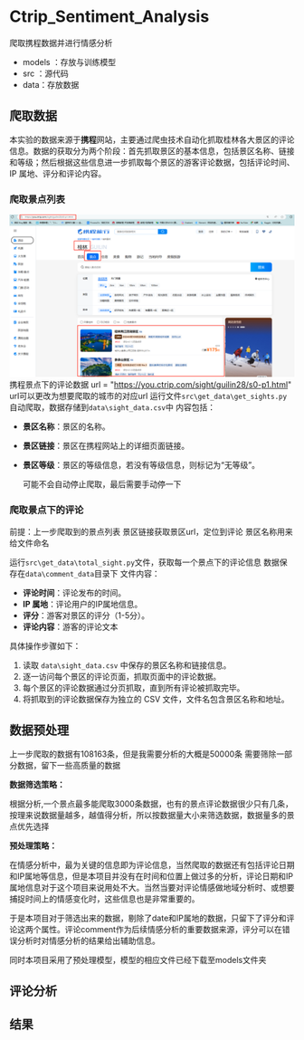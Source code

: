 # Ctrip_Sentiment_Analysis
爬取携程数据并进行情感分析

- models ：存放与训练模型
- src ：源代码
- data：存放数据

## 爬取数据

本实验的数据来源于**携程**网站，主要通过爬虫技术自动化抓取桂林各大景区的评论信息。数据的获取分为两个阶段：首先抓取景区的基本信息，包括景区名称、链接和等级；然后根据这些信息进一步抓取每个景区的游客评论数据，包括评论时间、IP 属地、评分和评论内容。

### 爬取景点列表
![alt text](assets/README/image.png)
携程景点下的评论数据
url = "https://you.ctrip.com/sight/guilin28/s0-p1.html"
url可以更改为想要爬取的城市的对应url
运行文件`src\get_data\get_sights.py`自动爬取，数据存储到`data\sight_data.csv`中
内容包括：

- **景区名称**：景区的名称。

- **景区链接**：景区在携程网站上的详细页面链接。

- **景区等级**：景区的等级信息，若没有等级信息，则标记为“无等级”。

  可能不会自动停止爬取，最后需要手动停一下

### 爬取景点下的评论
前提：上一步爬取到的景点列表
景区链接获取景区url，定位到评论
景区名称用来给文件命名

运行`src\get_data\total_sight.py`文件，获取每一个景点下的评论信息
数据保存在`data\comment_data`目录下
文件内容：

- **评论时间**：评论发布的时间。
- **IP 属地**：评论用户的IP属地信息。
- **评分**：游客对景区的评分（1-5分）。
- **评论内容**：游客的评论文本

具体操作步骤如下：

1. 读取 `data\sight_data.csv` 中保存的景区名称和链接信息。
2. 逐一访问每个景区的评论页面，抓取页面中的评论数据。
3. 每个景区的评论数据通过分页抓取，直到所有评论被抓取完毕。
4. 将抓取到的评论数据保存为独立的 CSV 文件，文件名包含景区名称和地址。

## 数据预处理
上一步爬取的数据有108163条，但是我需要分析的大概是50000条
需要筛除一部分数据，留下一些高质量的数据

**数据筛选策略：**

根据分析,一个景点最多能爬取3000条数据，也有的景点评论数据很少只有几条，按理来说数据量越多，越值得分析，所以按数据量大小来筛选数据，数据量多的景点优先选择

**预处理策略：**

在情感分析中，最为关键的信息即为评论信息，当然爬取的数据还有包括评论日期和IP属地等信息，但是本项目并没有在时间和位置上做过多的分析，评论日期和IP属地信息对于这个项目来说用处不大。当然当要对评论情感做地域分析时、或想要捕捉时间上的情感变化时，这些信息也是非常重要的。

于是本项目对于筛选出来的数据，剔除了date和IP属地的数据，只留下了评分和评论这两个属性。评论comment作为后续情感分析的重要数据来源，评分可以在错误分析时对情感分析的结果给出辅助信息。

同时本项目采用了预处理模型，模型的相应文件已经下载至models文件夹

## 评论分析


## 结果
